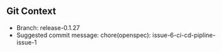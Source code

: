 ## Git Context

- Branch: release-0.1.27
- Suggested commit message: chore(openspec): issue-6-ci-cd-pipline-issue-1
